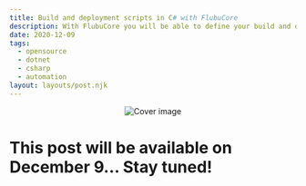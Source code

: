 ```yaml
---
title: Build and deployment scripts in C# with FlubuCore
description: With FlubuCore you will be able to define your build and deployment scripts in C# using an intuitive fluent interface. All of this with code completion, IntelliSense, debugging, FlubuCore custom analyzers, and native access to the whole .NET ecosystem inside of your scripts.
date: 2020-12-09
tags:
  - opensource
  - dotnet
  - csharp
  - automation
layout: layouts/post.njk
---
```


<div align="center">

![Cover image](../../img/posts/build-development-scripts-flubucore/christmas.jpg)
</div>

# This post will be available on December 9... Stay tuned!

